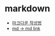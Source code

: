 # markdown

* [마크다운 작성법](https://gist.github.com/ihoneymon/652be052a0727ad59601)
* [md -> md link](https://stackoverflow.com/questions/7653483/github-relative-link-in-markdown-file)
